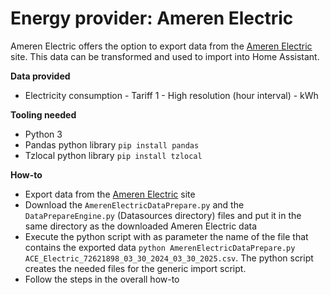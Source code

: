 # Energy provider: Ameren Electric

Ameren Electric offers the option to export data from the [Ameren Electric](https://www.ameren.com/) site. This data can be transformed and used to import into Home Assistant.

**Data provided**
- Electricity consumption - Tariff 1 - High resolution (hour interval) - kWh

**Tooling needed**
- Python 3
- Pandas python library `pip install pandas`
- Tzlocal python library `pip install tzlocal`

**How-to**
- Export data from the [Ameren Electric](https://www.ameren.com/) site
- Download the `AmerenElectricDataPrepare.py` and the `DataPrepareEngine.py` (Datasources directory) files and put it in the same directory as the downloaded Ameren Electric data
- Execute the python script with as parameter the name of the file that contains the exported data `python AmerenElectricDataPrepare.py ACE_Electric_72621898_03_30_2024_03_30_2025.csv`. The python script creates the needed files for the generic import script.
- Follow the steps in the overall how-to